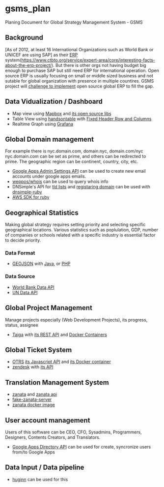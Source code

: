 # gsms_plan
Planing Document for Global Strategy Management System - GSMS

## Background
[As of 2012, at least 16 International Organizations such as World Bank or UNICEF are using SAP] as their [ERP](https://en.wikipedia.org/wiki/Enterprise_resource_planning) system(https://www.ctbto.org/service/expert-area/core/interesting-facts-about-the-erp-project/). But there is other orgs not having budget big enough to purchase SAP but still need ERP for international operation. Open source ERP is usually focusing on small or middle sized business and not sutable for global organization with presence in multiple countires. GSMS project will [challenge to implement](http://panorama-consulting.com/challenges-with-international-erp-implementations/) open source global ERP to fill the gap.

## Data Vidualization / Dashboard
* Map view using [Mapbox](https://www.mapbox.com/) and [its open source libs](https://github.com/mapbox)
* Table View using [handsontable](https://github.com/handsontable/handsontable) with [Fixed Header Row and Columns](http://docs.handsontable.com/0.15.1/demo-fixed-rows-and-columns.html)
* Realtime Graph using [Grafana](https://github.com/grafana/grafana)

## Global Domain management
For example there is nyc.domain.com, domain.nyc, domain.com/nyc nyc.domain.com can be set as prime, and others can be redirected to prime.
The geographic region can be continent, country, city, etc.
* [Google Apps Admin Settings API](https://developers.google.com/admin-sdk/admin-settings/#audience) can be used to create new email accounts under google apps emails.
* [weppos/whois](https://github.com/weppos/whois) can be used to query whois info
* DNSimple's API for [tld lists](https://developer.dnsimple.com/v2/tlds/#list) and [registaring domain](https://developer.dnsimple.com/v2/registrar/#register) can be used with [dnsimple-ruby](https://github.com/aetrion/dnsimple-ruby)
* [AWS SDK for ruby](https://github.com/aws/aws-sdk-ruby)

## Geographical Statistics
Making global strategy requires setting priority and selecting specific geographical locations. Various statistics such as poplulation, GDP, number of companies or schools related with a specific industry is essential factor to decide priority.

### Data Format 
* [GEOJSON](http://geojson.org/geojson-spec.html) with [Java](https://github.com/geotools/geotools/tree/master/modules/unsupported/geojson/src/main/java/org/geotools/geojson), or [PHP](https://github.com/jmikola/geojson)

### Data Source
* [World Bank Data API](http://data.worldbank.org/developers)
* [UN Data API](http://data.un.org/Host.aspx?Content=API)

## Global Project Management
Manage projects especially (Web Development Projects), its progress, status, assignee
* [Taiga](https://taiga.io/) with [its REST API](https://taigaio.github.io/taiga-doc/dist/api.html) and [Docker Containers](https://github.com/benhutchins/docker-taiga-example)

## Global Ticket System
* [OTRS](https://github.com/OTRS/otrs) [its Javascript API](https://otrs.github.io/doc/api/otrs/6.0/JavaScript/index.html) and [its Docker container](https://github.com/juanluisbaptiste/docker-otrs)
* [zendesk](https://www.zendesk.com/) with [its API](https://developer.zendesk.com/rest_api/docs/core/introduction)

## Translation Management System
* [zanata](http://zanata.org/) and [zanata api](https://zanata.ci.cloudbees.com/job/zanata-api-site/site/zanata-common-api/rest-api-docs/index.html)
* [fake-zanata-server](https://www.npmjs.com/package/fake-zanata-server)
* [zanata docker image](https://github.com/zanata/docker-images)

## User account management
Users of this software can be CEO, CFO, Sysadmins, Programmers, Designers, Contents Creators, and Translators.
* [Google Apps Directory API](https://developers.google.com/admin-sdk/directory/) can be used for create, syncronize users from/to Google Apps

## Data Input / Data pipeline
* [huginn](https://github.com/cantino/huginn) can be used for this
